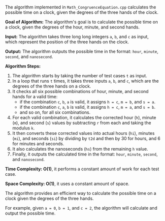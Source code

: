The algorithm implemented in `Math_CongruenceEquation.cpp` calculates the possible time on a clock, given the degrees of the three hands of the clock.

**Goal of Algorithm:**
The algorithm's goal is to calculate the possible time on a clock, given the degrees of the hour, minute, and second hands. 

**Input:**
The algorithm takes three long long integers `a`, `b`, and `c` as input, which represent the position of the three hands on the clock.

**Output:**
The algorithm outputs the possible time in the format: `hour`, `minute`, `second`, and `nanosecond`.

**Algorithm Steps:**

1. The algorithm starts by taking the number of test cases `t` as input.
2. In a loop that runs `t` times, it takes three inputs `a`, `b`, and `c`, which are the degrees of the three hands on a clock.
3. It checks all six possible combinations of hour, minute, and second hands for a valid time:
   - if the combination `c`, `b`, `a` is valid, it assigns `h = c`, `m = b`, and `s = a`.
   - if the combination `c`, `a`, `b` is valid, it assigns `h = c`, `m = a`, and `s = b`.
   - and so on, for all six combinations.
4. For each valid combination, it calculates the corrected hour (`h`), minute (`m`), and second (`s`) values by subtracting `r` from each and taking the modulus `k`.
5. It then converts these corrected values into actual hours (`hi`), minutes (`mi`), and seconds (`si`) by dividing by `t2d` and then by 30 for hours, and 6 for minutes and seconds.
6. It also calculates the nanoseconds (`hs`) from the remaining `h` value.
7. Finally, it outputs the calculated time in the format: `hour`, `minute`, `second`, and `nanosecond`.

**Time Complexity: O(1)**, it performs a constant amount of work for each test case.

**Space Complexity: O(1)**, it uses a constant amount of space.

The algorithm provides an efficient way to calculate the possible time on a clock given the degrees of the three hands.

For example, given `a = 0`, `b = 1`, and `c = 2`, the algorithm will calculate and output the possible time.
